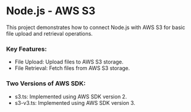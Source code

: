 # Node.js - AWS S3
This project demonstrates how to connect Node.js with AWS S3 for basic file upload and retrieval operations.

### Key Features:
-  File Upload: Upload files to AWS S3 storage.
-  File Retrieval: Fetch files from AWS S3 storage.

### Two Versions of AWS SDK:
-  s3.ts: Implemented using AWS SDK version 2.
-  s3-v3.ts: Implemented using AWS SDK version 3.
